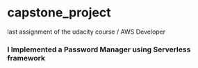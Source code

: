 # capstone_project
last assignment of the udacity course / AWS Developer

### I Implemented a Password Manager using Serverless framework
